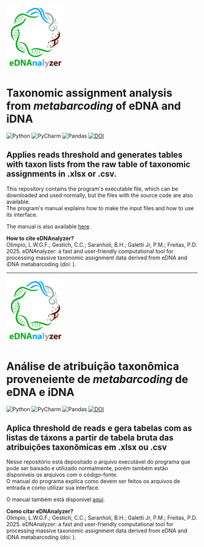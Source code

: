 <img src='img/logo_ednanalyzer_nome.png' width="150"/>

# Taxonomic assignment analysis from _metabarcoding_ of eDNA and iDNA

![Python](https://img.shields.io/badge/python-3670A0?style=Flat&logo=python&logoColor=ffdd54)
![PyCharm](https://img.shields.io/badge/pycharm-143?style=Flat&logo=pycharm&logoColor=black&color=black&labelColor=green)
![Pandas](https://img.shields.io/badge/pandas-%23150458.svg?style=Flat&logo=pandas&logoColor=white)
[![DOI](https://zenodo.org/badge/DOI/10.5281/zenodo.15127152.svg)](https://doi.org/10.5281/zenodo.15127152)

## Applies reads threshold and generates tables with taxon lists from the raw table of taxonomic assignments in .xlsx or .csv.

This repository contains the program's executable file, which can be downloaded and used normally, but the files with the source code are also available.  
The program's manual explains how to make the input files and how to use its interface.

The manual is also available [here](https://ednanalyzer-manual.netlify.app).

**How to cite eDNAnalyzer?**  
Olimpio, L.W.G.F.; Gestich, C.C.; Saranholi, B.H.; Galetti Jr, P.M.; Freitas, P.D. 2025. eDNAnalyzer: a fast and user-friendly computational tool for processing massive taxonomic assignment data derived from eDNA and iDNA metabarcoding (doi: ).

---

<img src='img/logo_ednanalyzer_nome.png' width="150"/>

# Análise de atribuição taxonômica proveneiente de _metabarcoding_ de eDNA e iDNA

![Python](https://img.shields.io/badge/python-3670A0?style=Flat&logo=python&logoColor=ffdd54)
![PyCharm](https://img.shields.io/badge/pycharm-143?style=Flat&logo=pycharm&logoColor=black&color=black&labelColor=green)
![Pandas](https://img.shields.io/badge/pandas-%23150458.svg?style=Flat&logo=pandas&logoColor=white)
[![DOI](https://zenodo.org/badge/DOI/10.5281/zenodo.15127152.svg)](https://doi.org/10.5281/zenodo.15127152)

## Aplica threshold de reads e gera tabelas com as listas de táxons a partir de tabela bruta das atribuições taxonômicas em .xlsx ou .csv

Nesse repositório está depositado o arquivo executável do programa que pode ser baixado e utilizado normalmente, porém também estão disponíveis os arquivos com o código-fonte.  
O manual do programa explica como devem ser feitos os arquivos de entrada e como utilizar sua interface.

O manual também está disponível [aqui](https://ednanalyzer-manual.netlify.app).

**Como citar eDNAnalyzer?**  
Olimpio, L.W.G.F.; Gestich, C.C.; Saranholi, B.H.; Galetti Jr, P.M.; Freitas, P.D. 2025. eDNAnalyzer: a fast and user-friendly computational tool for processing massive taxonomic assignment data derived from eDNA and iDNA metabarcoding (doi: ).
